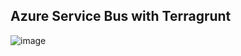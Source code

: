 ## Azure Service Bus with Terragrunt
![image](https://github.com/rb-cloud-guru/AzureServiceBus/assets/17112592/cd27ca3d-2d41-4e15-a3f3-28822cb310ab)



